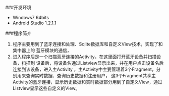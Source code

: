 ###开发环境
* Windows7 64bits
* Android Studio 1.2.1.1

###程序简介
1. 程序主要用到了蓝牙连接和处理、Sqlite数据库和自定义View技术，实现了和集中器上的
蓝牙模块的通信，
2. 进入程序后是一个扫描蓝牙连接的Activity，在这里面打开蓝牙设备并扫描设备，扫描到
设备后，将设备名通过Listview显示出来，并在用户点击设备名后连接到该设备，进入主Activity
，主Activity中主要管理着3个Fragment，分别用来查询实时数据、查询历史数据和注册用户，
这3个Fragment共享主Activity的蓝牙连接，显示历史数据和实时数据部分用到了自定义View，通过
Listview显示这些自定义的View。
